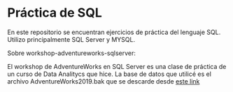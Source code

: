 # Práctica de SQL

En este repositorio se encuentran ejercicios de práctica del lenguaje SQL. Utilizo principalmente SQL Server y MYSQL. 

Sobre workshop-adventureworks-sqlserver:

El workshop de AdventureWorks en SQL Server es una clase de práctica de un curso de Data Analitycs que hice. 
La base de datos que utilicé es el archivo AdventureWorks2019.bak que se descarde desde [este link](https://learn.microsoft.com/es-es/sql/samples/adventureworks-install-configure?view=sql-server-ver16&tabs=ssms)
